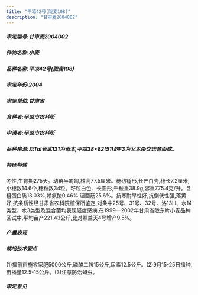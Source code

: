 ```yaml
---
title: "平凉42号(陇麦108)"
description: "甘审麦2004002"
---
```

##### 审定编号:甘审麦2004002

##### 作物名称:小麦

##### 品种名称:平凉42号(陇麦108)

##### 审定年份:2004

##### 审定单位:甘肃省

##### 育种者:平凉市农科所

##### 申请者:平凉市农科所

##### 品种来源:以Tal长武131为母本,平凉38×82(51)的F3为父本杂交选育而成。

##### 特征特性
冬性,生育期275天。幼苗半匍匐,株高77.5厘米。穗纺锤形,长芒白壳,穗长7.2厘米,小穗数14.6个,穗粒数34粒。籽粒白色、长圆形,千粒重38.9g,容重775.4克/升。含粗蛋白质13.03%,赖氨酸0.46%,湿面筋25.6%。抗寒耐旱性好,抗倒伏性强,落黄好,抗条锈性经甘肃省农科院植保所鉴定,对条中25号、31号、32号、洛13Ⅲ、水14类型、水3类型及混合菌均表现轻度感病,在1999—2002年甘肃省陇东片小麦品种区试中,平均亩产221.43公斤,比对照兰天4号增产9.5%。

##### 产量表现


##### 栽培技术要点
(1)播前亩施农家肥5000公斤,磷酸二铵15公斤,尿素12.5公斤。(2)9月15-25日播种,亩播量12.5-15公斤。(3)注意防治蚜虫。

##### 审定意见

